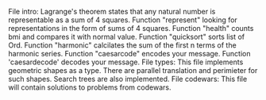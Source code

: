 File intro:
Lagrange's theorem states that any natural number is representable as a sum of 4 squares.
Function "represent" looking for representations in the form of sums of 4 squares.
Function "health" counts bmi and compares it with normal value.
Function "quicksort" sorts list of Ord.
Function "harmonic" calcilates the sum of the first n terms of the harmonic series.
Function "caesarcode" encodes your message.
Function 'caesardecode' decodes your message.
File types:
This file implements geometric shapes as a type.
There are parallel translation and perimieter for such shapes.
Search trees are also implemented.
File codewars:
This file will contain solutions to problems from codewars.
